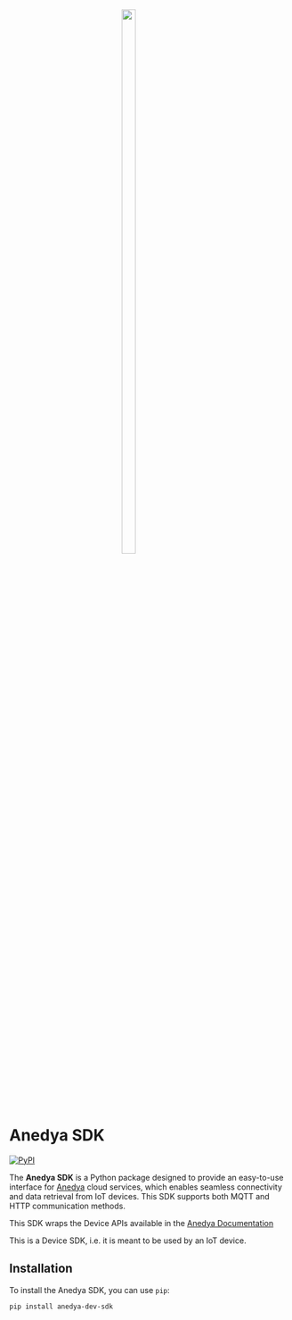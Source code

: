 <div style="width:20%; margin:0 auto;margin-bottom:50px;margin-top:50px;">
<img src="https://cdn.anedya.io/android-chrome-512x512.png" style="width:50%; margin:0 auto;">
</div>

# Anedya SDK

<p>
    <a href="https://pypi.org/project/anedya-dev-sdk/">
        <img alt="PyPI" src="https://img.shields.io/pypi/v/anedya-dev-sdk?style=for-the-badge">
    </a>
</p>


The **Anedya SDK** is a Python package designed to provide an easy-to-use interface for [Anedya](https://anedya.io) cloud services, which enables seamless connectivity and data retrieval from IoT devices. This SDK supports both MQTT and HTTP communication methods.

This SDK wraps the Device APIs available in the [Anedya Documentation](https://docs.anedya.io)

This is a Device SDK, i.e. it is meant to be used by an IoT device.

## Installation

To install the Anedya SDK, you can use `pip`:

```bash
pip install anedya-dev-sdk
```
